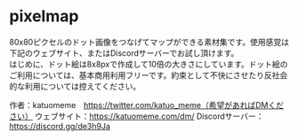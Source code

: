 # pixelmap
80x80ピクセルのドット画像をつなげてマップができる素材集です。使用感覚は下記のウェブサイト、またはDiscordサーバーでお試し頂けます。<br>はじめに、ドット絵は8x8pxで作成して10倍の大きさにしています。ドット絵のご利用については、基本商用利用フリーです。約束として不快にさせたり反社会的な利用については控えてください。</p>
作者：katuomeme　https://twitter.com/katuo_meme（希望があればDMください）
ウェブサイト：https://katuomeme.com/dm/
Discordサーバー：https://discord.gg/de3h9Ja
